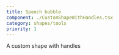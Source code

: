 ```yaml
---
title: Speech bubble
component: ./CustomShapeWithHandles.tsx
category: shapes/tools
priority: 1
---
```


A custom shape with handles
